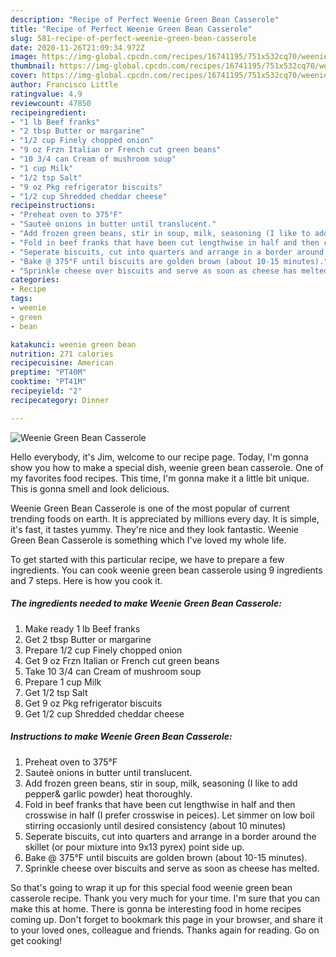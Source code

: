 ```yaml
---
description: "Recipe of Perfect Weenie Green Bean Casserole"
title: "Recipe of Perfect Weenie Green Bean Casserole"
slug: 581-recipe-of-perfect-weenie-green-bean-casserole
date: 2020-11-26T21:09:34.972Z
image: https://img-global.cpcdn.com/recipes/16741195/751x532cq70/weenie-green-bean-casserole-recipe-main-photo.jpg
thumbnail: https://img-global.cpcdn.com/recipes/16741195/751x532cq70/weenie-green-bean-casserole-recipe-main-photo.jpg
cover: https://img-global.cpcdn.com/recipes/16741195/751x532cq70/weenie-green-bean-casserole-recipe-main-photo.jpg
author: Francisco Little
ratingvalue: 4.9
reviewcount: 47850
recipeingredient:
- "1 lb Beef franks"
- "2 tbsp Butter or margarine"
- "1/2 cup Finely chopped onion"
- "9 oz Frzn Italian or French cut green beans"
- "10 3/4 can Cream of mushroom soup"
- "1 cup Milk"
- "1/2 tsp Salt"
- "9 oz Pkg refrigerator biscuits"
- "1/2 cup Shredded cheddar cheese"
recipeinstructions:
- "Preheat oven to 375°F"
- "Sauteè onions in butter until translucent."
- "Add frozen green beans, stir in soup, milk, seasoning (I like to add pepper&amp; garlic powder) heat thoroughly."
- "Fold in beef franks that have been cut lengthwise in half and then crosswise in half (I prefer crosswise in peices). Let simmer on low boil stirring occasionly until desired consistency (about 10 minutes)"
- "Seperate biscuits, cut into quarters and arrange in a border around the skillet (or pour mixture into 9x13 pyrex) point side up."
- "Bake @ 375°F until biscuits are golden brown (about 10-15 minutes)."
- "Sprinkle cheese over biscuits and serve as soon as cheese has melted."
categories:
- Recipe
tags:
- weenie
- green
- bean

katakunci: weenie green bean 
nutrition: 271 calories
recipecuisine: American
preptime: "PT40M"
cooktime: "PT41M"
recipeyield: "2"
recipecategory: Dinner

---
```



![Weenie Green Bean Casserole](https://img-global.cpcdn.com/recipes/16741195/751x532cq70/weenie-green-bean-casserole-recipe-main-photo.jpg)

Hello everybody, it's Jim, welcome to our recipe page. Today, I'm gonna show you how to make a special dish, weenie green bean casserole. One of my favorites food recipes. This time, I'm gonna make it a little bit unique. This is gonna smell and look delicious.

Weenie Green Bean Casserole is one of the most popular of current trending foods on earth. It is appreciated by millions every day. It is simple, it's fast, it tastes yummy. They're nice and they look fantastic. Weenie Green Bean Casserole is something which I've loved my whole life.




To get started with this particular recipe, we have to prepare a few ingredients. You can cook weenie green bean casserole using 9 ingredients and 7 steps. Here is how you cook it.

<!--inarticleads1-->

##### The ingredients needed to make Weenie Green Bean Casserole:

1. Make ready 1 lb Beef franks
1. Get 2 tbsp Butter or margarine
1. Prepare 1/2 cup Finely chopped onion
1. Get 9 oz Frzn Italian or French cut green beans
1. Take 10 3/4 can Cream of mushroom soup
1. Prepare 1 cup Milk
1. Get 1/2 tsp Salt
1. Get 9 oz Pkg refrigerator biscuits
1. Get 1/2 cup Shredded cheddar cheese




<!--inarticleads2-->

##### Instructions to make Weenie Green Bean Casserole:

1. Preheat oven to 375°F
1. Sauteè onions in butter until translucent.
1. Add frozen green beans, stir in soup, milk, seasoning (I like to add pepper&amp; garlic powder) heat thoroughly.
1. Fold in beef franks that have been cut lengthwise in half and then crosswise in half (I prefer crosswise in peices). Let simmer on low boil stirring occasionly until desired consistency (about 10 minutes)
1. Seperate biscuits, cut into quarters and arrange in a border around the skillet (or pour mixture into 9x13 pyrex) point side up.
1. Bake @ 375°F until biscuits are golden brown (about 10-15 minutes).
1. Sprinkle cheese over biscuits and serve as soon as cheese has melted.




So that's going to wrap it up for this special food weenie green bean casserole recipe. Thank you very much for your time. I'm sure that you can make this at home. There is gonna be interesting food in home recipes coming up. Don't forget to bookmark this page in your browser, and share it to your loved ones, colleague and friends. Thanks again for reading. Go on get cooking!
